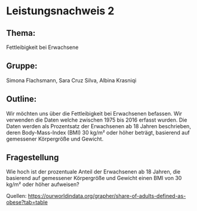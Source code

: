 # Leistungsnachweis 2 
## Thema: 
Fettleibigkeit bei Erwachsene
## Gruppe: 
Simona Flachsmann, Sara Cruz Silva, Albina Krasniqi
## Outline: 
Wir möchten uns über die Fettleibigkeit bei Erwachsenen befassen. Wir verwenden die Daten welche zwischen 1975 bis 2016 erfasst wurden. Die Daten werden als Prozentsatz der Erwachsenen ab 18 Jahren beschrieben, deren Body-Mass-Index (BMI) 30 kg/m² oder höher beträgt, basierend auf gemessener Körpergröße und Gewicht.
## Fragestellung 
Wie hoch ist der prozentuale Anteil der Erwachsenen ab 18 Jahren, die basierend auf gemessener Körpergröße und Gewicht einen BMI von 30 kg/m² oder höher aufweisen?

Quellen: https://ourworldindata.org/grapher/share-of-adults-defined-as-obese?tab=table



